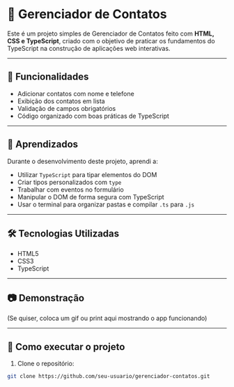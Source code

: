 # 📇 Gerenciador de Contatos

Este é um projeto simples de Gerenciador de Contatos feito com **HTML, CSS e TypeScript**, criado com o objetivo de praticar os fundamentos do TypeScript na construção de aplicações web interativas.

---

## 🚀 Funcionalidades

- Adicionar contatos com nome e telefone
- Exibição dos contatos em lista
- Validação de campos obrigatórios
- Código organizado com boas práticas de TypeScript

---

## 🧠 Aprendizados

Durante o desenvolvimento deste projeto, aprendi a:

- Utilizar `TypeScript` para tipar elementos do DOM
- Criar tipos personalizados com `type`
- Trabalhar com eventos no formulário
- Manipular o DOM de forma segura com TypeScript
- Usar o terminal para organizar pastas e compilar `.ts` para `.js`

---

## 🛠 Tecnologias Utilizadas

- HTML5
- CSS3
- TypeScript

---

## 📷 Demonstração

(Se quiser, coloca um gif ou print aqui mostrando o app funcionando)

---

## 📁 Como executar o projeto

1. Clone o repositório:
```bash
git clone https://github.com/seu-usuario/gerenciador-contatos.git
